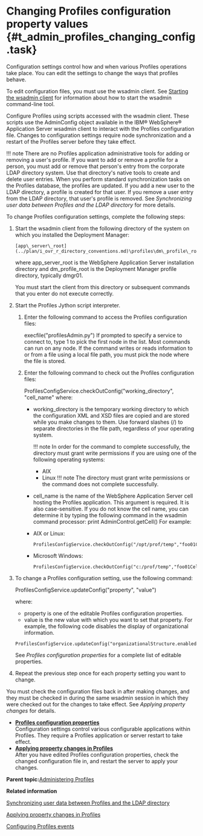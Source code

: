 # Changing Profiles configuration property values {#t_admin_profiles_changing_config .task}

Configuration settings control how and when various Profiles operations take place. You can edit the settings to change the ways that profiles behave.

To edit configuration files, you must use the wsadmin client. See [Starting the wsadmin client](t_admin_wsadmin_starting.md) for information about how to start the wsadmin command-line tool.

Configure Profiles using scripts accessed with the wsadmin client. These scripts use the AdminConfig object available in the IBM® WebSphere® Application Server wsadmin client to interact with the Profiles configuration file. Changes to configuration settings require node synchronization and a restart of the Profiles server before they take effect.

!!! note
    There are no Profiles application administrative tools for adding or removing a user's profile. If you want to add or remove a profile for a person, you must add or remove that person's entry from the corporate LDAP directory system. Use that directory's native tools to create and delete user entries. When you perform standard synchronization tasks on the Profiles database, the profiles are updated. If you add a new user to the LDAP directory, a profile is created for that user. If you remove a user entry from the LDAP directory, that user's profile is removed. See *Synchronizing user data between Profiles and the LDAP directory* for more details.

To change Profiles configuration settings, complete the following steps:

1.  Start the wsadmin client from the following directory of the system on which you installed the Deployment Manager:

    ```
    [app\_server\_root](../plan/i_ovr_r_directory_conventions.md)\profiles\dm\_profile\_root\bin
    ```

    where app\_server\_root is the WebSphere Application Server installation directory and dm\_profile\_root is the Deployment Manager profile directory, typically dmgr01.

    You must start the client from this directory or subsequent commands that you enter do not execute correctly.

2.  Start the Profiles Jython script interpreter.

    1.  Enter the following command to access the Profiles configuration files:

        execfile\("profilesAdmin.py"\) If prompted to specify a service to connect to, type 1 to pick the first node in the list. Most commands can run on any node. If the command writes or reads information to or from a file using a local file path, you must pick the node where the file is stored.

    2.  Enter the following command to check out the Profiles configuration files:

        ProfilesConfigService.checkOutConfig\("working\_directory", "cell\_name" where:

        -   working\_directory is the temporary working directory to which the configuration XML and XSD files are copied and are stored while you make changes to them. Use forward slashes \(/\) to separate directories in the file path, regardless of your operating system.

            !!! note
    In order for the command to complete successfully, the directory must grant write permissions if you are using one of the following operating systems:

            -   AIX
            -   Linux
            !!! note
    The directory must grant write permissions or the command does not complete successfully.

        -   cell\_name is the name of the WebSphere Application Server cell hosting the Profiles application. This argument is required. It is also case-sensitive. If you do not know the cell name, you can determine it by typing the following command in the wsadmin command processor: print AdminControl.getCell\(\)
        For example:

        -   AIX or Linux:

            ```
            ProfilesConfigService.checkOutConfig("/opt/prof/temp","foo01Cell01")
            ```

        -   Microsoft Windows:

            ```
            ProfilesConfigService.checkOutConfig("c:/prof/temp","foo01Cell01")
            ```

3.  To change a Profiles configuration setting, use the following command:

    ProfilesConfigService.updateConfig\("property", "value"\)

    where:

    -   property is one of the editable Profiles configuration properties.
    -   value is the new value with which you want to set that property.
    For example, the following code disables the display of organizational information.

    ```
    ProfilesConfigService.updateConfig("organizationalStructure.enabled","false")
    ```

    See *Profiles configuration properties* for a complete list of editable properties.

4.  Repeat the previous step once for each property setting you want to change.


You must check the configuration files back in after making changes, and they must be checked in during the same wsadmin session in which they were checked out for the changes to take effect. See *Applying property changes* for details.

-   **[Profiles configuration properties](../admin/r_admin_profiles_config_props.md)**  
Configuration settings control various configurable applications within Profiles. They require a Profiles application or server restart to take effect.
-   **[Applying property changes in Profiles](../admin/t_admin_profiles_save_changes.md)**  
After you have edited Profiles configuration properties, check the changed configuration file in, and restart the server to apply your changes.

**Parent topic:**[Administering Profiles](../admin/c_admin_profiles_intro.md)

**Related information**  


[Synchronizing user data between Profiles and the LDAP directory](../admin/t_admin_profiles_sync_dbs.md)

[Applying property changes in Profiles](../admin/t_admin_profiles_save_changes.md)

[Configuring Profiles events](../admin/t_admin_profiles_configure_events.md)

